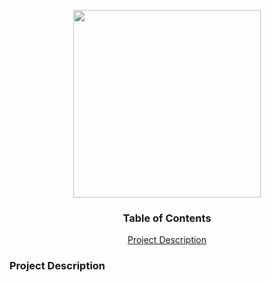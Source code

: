<p align="center">
  <img src="https://upload.wikimedia.org/wikipedia/commons/f/f6/NFL_logo.png" length="200" width="300">
</p>

<div align="center">
  <h3>Table of Contents</h3>
  <a href="#project_description">Project Description</a>
</div>

<h3><a id="project_description">Project Description</a></h3>
